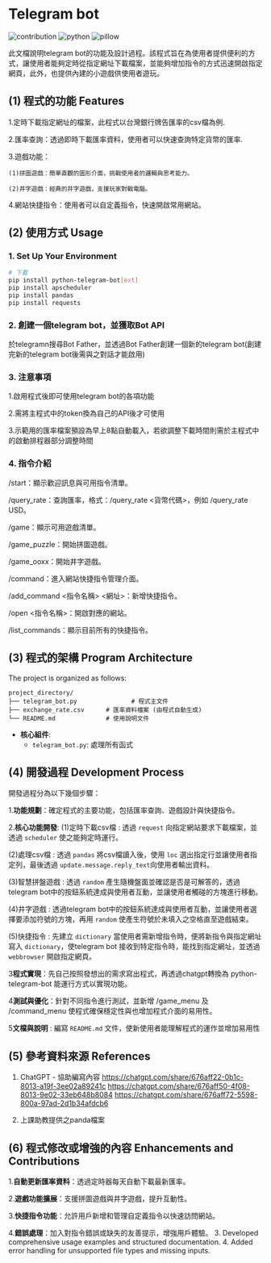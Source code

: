 # Telegram bot 

![contribution](https://img.shields.io/badge/contributions-welcome-blue)
![python](https://img.shields.io/badge/Python-3.9_or_later-green)
![pillow](https://img.shields.io/badge/Pillow-9.0_or_later-green)

此文檔說明telegram bot的功能及設計過程。該程式旨在為使用者提供便利的方式，讓使用者能夠定時從指定網址下載檔案，並能夠增加指令的方式迅速開啟指定網頁，此外，也提供內建的小遊戲供使用者遊玩。

## (1) 程式的功能 Features

1.定時下載指定網址的檔案，此程式以台灣銀行牌告匯率的csv檔為例.

2.匯率查詢：透過即時下載匯率資料，使用者可以快速查詢特定貨幣的匯率.

3.遊戲功能：

    (1)拼圖遊戲：簡單直觀的圖形介面，挑戰使用者的邏輯與思考能力。
    
    (2)井字遊戲：經典的井字遊戲，支援玩家對戰電腦。
    
4.網站快捷指令：使用者可以自定義指令，快速開啟常用網站。


## (2) 使用方式 Usage

### 1. Set Up Your Environment

```bash
# 下載
pip install python-telegram-bot[ext]
pip install apscheduler
pip install pandas
pip install requests

```
### 2. 創建一個telegram bot，並獲取Bot API
於telegramn搜尋Bot Father，並透過Bot Father創建一個新的telegram bot(創建完新的telegram bot後需與之對話才能啟用)

### 3. 注意事項

1.啟用程式後即可使用telegram bot的各項功能

2.需將主程式中的token換為自己的API後才可使用

3.示範用的匯率檔案預設為早上8點自動載入，若欲調整下載時間則需於主程式中的啟動排程器部分調整時間

### 4. 指令介紹

/start：顯示歡迎訊息與可用指令清單。

/query_rate：查詢匯率，格式：/query_rate <貨幣代碼>，例如 /query_rate USD。

/game：顯示可用遊戲清單。

/game_puzzle：開始拼圖遊戲。

/game_ooxx：開始井字遊戲。

/command：進入網站快捷指令管理介面。

/add_command <指令名稱> <網址>：新增快捷指令。

/open <指令名稱>：開啟對應的網站。

/list_commands：顯示目前所有的快捷指令。


## (3) 程式的架構 Program Architecture

The project is organized as follows:

```
project_directory/
├── telegram_bot.py               # 程式主文件
├── exchange_rate.csv      # 匯率資料檔案 (由程式自動生成)
└── README.md              # 使用說明文件
```

- **核心組件**:
  - `telegram_bot.py`: 處理所有函式
    
## (4) 開發過程 Development Process

開發過程分為以下幾個步驟：

1.**功能規劃**：確定程式的主要功能，包括匯率查詢、遊戲設計與快捷指令。

2.**核心功能開發**:
(1)定時下載csv檔 : 透過 `request` 向指定網站要求下載檔案，並透過 `scheduler` 使之能夠定時運行。

(2)處理csv檔 : 透過 `pandas` 將csv檔讀入後，使用 `loc` 選出指定行並讓使用者指定列，最後透過 `update.message.reply_text`向使用者輸出資料。
    
(3)智慧拼盤遊戲 : 透過 `random` 產生隨機盤面並確認是否是可解答的，透過telegram bot中的按鈕系統達成與使用者互動，並讓使用者觸碰的方塊進行移動。

(4)井字遊戲 : 透過telegram bot中的按鈕系統達成與使用者互動，並讓使用者選擇要添加符號的方塊，再用 `random` 使產生符號於未填入之空格直至遊戲結束。

(5)快捷指令 : 先建立 `dictionary` 當使用者需新增指令時，便將新指令與指定網址寫入 `dictionary`，使telegram bot 接收到特定指令時，能找到指定網址，並透過 `webbrowser` 開啟指定網頁。
    
3**程式實現**：先自己按照發想出的需求寫出程式，再透過chatgpt轉換為 python-telegram-bot 能運行方式以實現功能。

4**測試與優化**：針對不同指令進行測試，並新增 /game_menu 及 /command_menu 使程式確保穩定性與也增加程式介面的易用性。

5**文檔與說明** : 編寫 `README.md` 文件，使新使用者能理解程式的運作並增加易用性

## (5) 參考資料來源 References

1. ChatGPT - 協助編寫內容 <https://chatgpt.com/share/676aff22-0b1c-8013-a19f-3ee02a89241c> <https://chatgpt.com/share/676aff50-4f08-8013-9e02-33eb648b8084> <https://chatgpt.com/share/676aff72-5598-800a-97ad-2d1b34afdcb6>

2. 上課助教提供之panda檔案

## (6) 程式修改或增強的內容 Enhancements and Contributions

1.**自動更新匯率資料**：透過定時器每天自動下載最新匯率。

2.**遊戲功能擴展**：支援拼圖遊戲與井字遊戲，提升互動性。

3.**快捷指令功能**：允許用戶新增和管理自定義指令以快速訪問網站。

4.**錯誤處理**：加入對指令錯誤或缺失的友善提示，增強用戶體驗。
3. Developed comprehensive usage examples and structured documentation.
4. Added error handling for unsupported file types and missing inputs.
